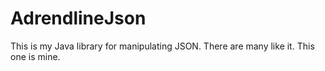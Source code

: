 # AdrendlineJson

This is my Java library for manipulating JSON. There are many like it. This one is mine.
